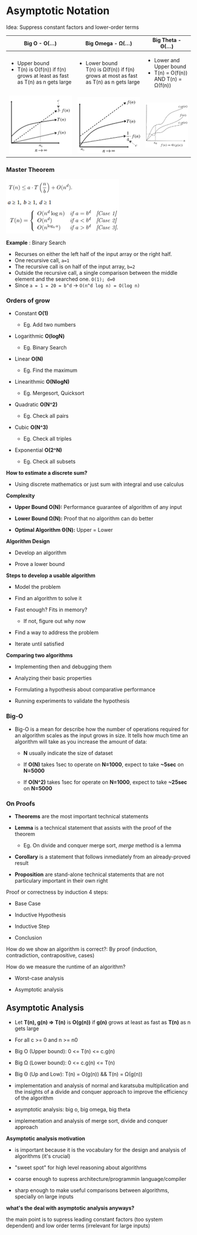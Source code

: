 # Asymptotic Notation

Idea: Suppress constant factors and lower-order terms

| Big O - O(…)                                                                                                 | Big Omega - Ω(…)                                                                                        | Big Theta - Θ(…)                                                                  |
| ------------------------------------------------------------------------------------------------------------ | ------------------------------------------------------------------------------------------------------- | --------------------------------------------------------------------------------- |
| <ul><li>Upper bound</li><li>T(n) is O(f(n)) if f(n) grows at least as fast as T(n) as n gets large</li></ul> | <ul><li>Lower bound</li>T(n) is Ω(f(n)) if f(n) grows at most as fast as T(n) as n gets large</li></ul> | <ul><li>Lower and Upper bound</li><li>T(n) = O(f(n)) AND T(n) = Ω(f(n))</li></ul> |
| ![](../images/big_o.png)                                                                                     | ![](../images/big_omega.png)                                                                            | ![](../images/big_theta.png)                                                      |

### Master Theorem

![](../images/master_theorem.png)

**Example** : Binary Search

- Recurses on either the left half of the input array or the right half.
- One recursive call, `a=1`
- The recursive call is on half of the input array, `b=2`
- Outside the recursive call, a single comparison between the middle element and the searched one. `O(1); d=0`
- Since `a = 1 = 20 = b^d` -> `O(n^d log n) = O(log n)`

### Orders of grow

- Constant **O(1)**
  
  - Eg. Add two numbers

- Logarithmic **O(logN)**
  
  - Eg. Binary Search

- Linear **O(N)**
  
  - Eg. Find the maximum

- Linearithmic **O(NlogN)**
  
  - Eg. Mergesort, Quicksort

- Quadratic **O(N^2)**
  
  - Eg. Check all pairs

- Cubic **O(N^3)**
  
  - Eg. Check all triples

- Exponential **O(2^N)**
  
  - Eg. Check all subsets

**How to estimate a discrete sum?**

- Using discrete mathematics or just sum with integral and use calculus

**Complexity**

- **Upper Bound O(N):** Performance guarantee of algorithm of any input

- **Lower Bound Ω(N):** Proof that no algorithm can do better

- **Optimal Algorithm Θ(N):** Upper = Lower

**Algorithm Design**

- Develop an algorithm

- Prove a lower bound

**Steps to develop a usable algorithm**

- Model the problem

- Find an algorithm to solve it

- Fast enough? Fits in memory?
  
  - If not, figure out why now

- Find a way to address the problem

- Iterate until satisfied

**Comparing two algorithms**

- Implementing then and debugging them

- Analyzing their basic properties

- Formulating a hypothesis about comparative performance

- Running experiments to validate the hypothesis

### Big-O

- Big-O is a mean for describe how the number of operations required for an algorithm scales as the input grows in size. It tells how much time an algorithm will take as you increase the amount of data:
  
  - **N** usually indicate the size of dataset
  
  - If **O(N)** takes 1sec to operate on **N=1000**, expect to take **~5sec** on **N=5000**
  
  - If **O(N^2)** takes 1sec for operate on **N=1000**, expect to take **~25sec** on **N=5000**

### On Proofs

- **Theorems** are the most important technical statements

- **Lemma** is a technical statement that assists with the proof of the theorem
  
  - Eg. On divide and conquer merge sort, *merge* method is a lemma

- **Corollary** is a statement that follows inmediately from an already-proved result

- **Proposition** are stand-alone technical statements that are not particulary important in their own right

Proof or correctness by induction 4 steps:

- Base Case

- Inductive Hypothesis

- Inductive Step

- Conclusion

How do we show an algorithm is correct?: By proof (induction, contradiction, contrapositive, cases)

How do we measure the runtime of an algorithm?

- Worst-case analysis

- Asymptotic analysis

## **Asymptotic Analysis**

- Let **T(n), g(n) => T(n)** is **O(g(n))** if **g(n)** grows at least as fast as **T(n)** as n gets large

- For all c >= 0 and n >= n0

- Big O (Upper bound): 0 <= T(n) <= c.g(n)

- Big Ω (Lower bound): 0 <= c.g(n) <= T(n)

- Big Θ (Up and Low): T(n) = O(g(n)) && T(n) = Ω(g(n))

- implementation and analysis of normal and karatsuba multiplication and the insights of a divide and conquer approach to improve the efficiency of the algorithm

- asymptotic analysis: big o, big omega, big theta

- implementation and analysis of merge sort, divide and conquer approach

**Asymptotic analysis motivation**

- is important because it is the vocabulary for the design and analysis of algorithms (it's crucial)

- "sweet spot" for high level reasoning about algorithms

- coarse enough to supress architecture/programmin language/compiler

- sharp enough to make useful comparisons between algorithms, specially on large inputs

**what's the deal with asymptotic analysis anyways?**

the main point is to supress leading constant factors (too system dependent) and low order terms (irrelevant for large inputs)
